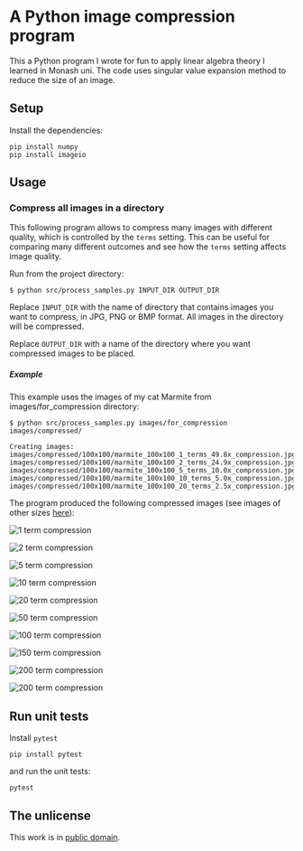 # A Python image compression program

This a Python program I wrote for fun to apply linear algebra theory I learned in Monash uni. The code uses singular value expansion method to reduce the size of an image.

## Setup

Install the dependencies:

```
pip install numpy
pip install imageio
```

## Usage


### Compress all images in a directory

This following program allows to compress many images with different quality, which is controlled by the `terms` setting. This can be useful for comparing many different outcomes and see how the `terms` setting affects image quality.

Run from the project directory:

```
$ python src/process_samples.py INPUT_DIR OUTPUT_DIR
```

Replace `INPUT_DIR` with the name of directory that contains images you want to compress, in JPG, PNG or BMP format. All images in the directory will be compressed.

Replace `OUTPUT_DIR` with a name of the directory where you want compressed images to be placed.


##### Example

This example uses the images of my cat Marmite from images/for_compression directory:

```
$ python src/process_samples.py images/for_compression images/compressed/

Creating images:
images/compressed/100x100/marmite_100x100_1_terms_49.8x_compression.jpg
images/compressed/100x100/marmite_100x100_2_terms_24.9x_compression.jpg
images/compressed/100x100/marmite_100x100_5_terms_10.0x_compression.jpg
images/compressed/100x100/marmite_100x100_10_terms_5.0x_compression.jpg
images/compressed/100x100/marmite_100x100_20_terms_2.5x_compression.jpg
```

The program produced the following compressed images (see images of other sizes [here](images/compressed)):

![1 term compression](images/compressed/500x500/marmite_500x500_1_terms_249.8x_compression.jpg)

![2 term compression](images/compressed/500x500/marmite_500x500_2_terms_124.9x_compression.jpg)

![5 term compression](images/compressed/500x500/marmite_500x500_5_terms_50.0x_compression.jpg)

![10 term compression](images/compressed/500x500/marmite_500x500_10_terms_25.0x_compression.jpg)

![20 term compression](images/compressed/500x500/marmite_500x500_20_terms_12.5x_compression.jpg)

![50 term compression](images/compressed/500x500/marmite_500x500_50_terms_5.0x_compression.jpg)

![100 term compression](images/compressed/500x500/marmite_500x500_100_terms_2.5x_compression.jpg)

![150 term compression](images/compressed/500x500/marmite_500x500_150_terms_1.7x_compression.jpg)

![200 term compression](images/compressed/500x500/marmite_500x500_200_terms_1.2x_compression.jpg)

![200 term compression](images/compressed/1000x1000/marmite_1000x1000_500_terms_1.0x_compression.jpg)


## Run unit tests

Install `pytest`

```
pip install pytest
```

and run the unit tests:

```
pytest
```


## The unlicense

This work is in [public domain](LICENSE).

